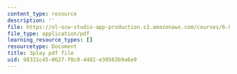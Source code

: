 ```yaml
---
content_type: resource
description: ''
file: https://ol-ocw-studio-app-production.s3.amazonaws.com/courses/6-890-algorithmic-lower-bounds-fun-with-hardness-proofs-fall-2014/98331c450627f0c04481e30563b9a6e9_snugEmWtEm4.pdf
file_type: application/pdf
learning_resource_types: []
resourcetype: Document
title: 3play pdf file
uid: 98331c45-0627-f0c0-4481-e30563b9a6e9
---
```

